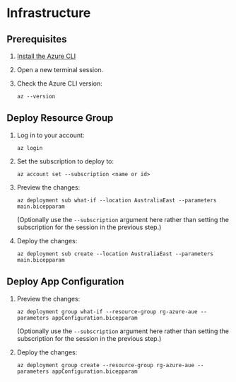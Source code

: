 # Infrastructure

## Prerequisites

1. [Install the Azure CLI](https://learn.microsoft.com/cli/azure/install-azure-cli)

1. Open a new terminal session.

1. Check the Azure CLI version:
   ```pwsh
   az --version
   ```

## Deploy Resource Group

1. Log in to your account:
   ```pwsh
   az login
   ```

1. Set the subscription to deploy to:
   ```pwsh
   az account set --subscription <name or id>
   ```

1. Preview the changes:
   ```pwsh
   az deployment sub what-if --location AustraliaEast --parameters main.bicepparam
   ```
   (Optionally use the `--subscription` argument here rather than setting the subscription for the session in the previous step.)

1. Deploy the changes:
   ```pwsh
   az deployment sub create --location AustraliaEast --parameters main.bicepparam
   ```

## Deploy App Configuration

1. Preview the changes:
   ```pwsh
   az deployment group what-if --resource-group rg-azure-aue --parameters appConfiguration.bicepparam
   ```
   (Optionally use the `--subscription` argument here rather than setting the subscription for the session in the previous step.)

1. Deploy the changes:
   ```pwsh
   az deployment group create --resource-group rg-azure-aue --parameters appConfiguration.bicepparam
   ```
